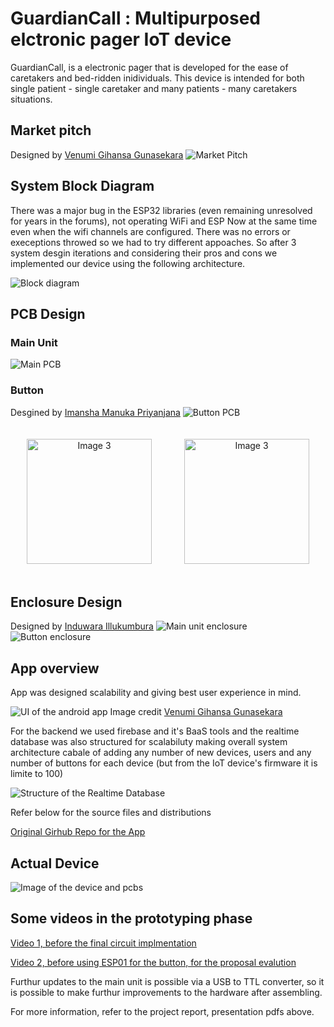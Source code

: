 # GuardianCall : Multipurposed elctronic pager IoT device

GuardianCall, is a electronic pager that is developed for the ease of caretakers and bed-ridden inidividuals. This device is intended for both single patient - single caretaker and many patients - many caretakers situations.

## Market pitch

Designed by [Venumi Gihansa Gunasekara](https://github.com/venumigihansa)
![Market Pitch](./Assets/marketpitch_techwizards.png)


## System Block Diagram

There was a major bug in the ESP32 libraries (even remaining unresolved for years in the forums), not operating WiFi and ESP Now at the same time even when the wifi channels are configured. There was no errors or execeptions throwed so we had to try different appoaches.
So after 3 system desgin iterations and considering their pros and cons we implemented our device using the following architecture.

![Block diagram](./Assets/Drawing.jpeg)

## PCB Design

### Main Unit

![Main PCB](./Assets/presentation_tech%20wizards-10.png)


### Button

Desgined by [Imansha Manuka Priyanjana](https://github.com/imansha321?tab=followers)
![Button PCB](./Assets/presentation_tech%20wizards-11.png)

<div style="display: flex; justify-content: space-around; text-align: center;">
    <img src="Assets/20240614_232553.jpg" alt="Image 3" width="200" style="margin: 20px ;">
    <img src="Assets/20240614_232625.jpg" alt="Image 3" width="200" style="margin: 20px ;">
</div>

## Enclosure Design

Designed by [Induwara Illukumbura](https://github.com/induwara-iluk)
![Main unit enclosure](/Assets/presentation_tech%20wizards-12.png)
![Button enclosure](/Assets/presentation_tech%20wizards-13.png)

## App overview

App was designed scalability and giving best user experience in mind. 

![UI of the android app](./Assets/GuardianCall_Manual-2.png)
Image credit [Venumi Gihansa Gunasekara](https://github.com/venumigihansa)

For the backend we used firebase and it's BaaS tools and the realtime database was also structured for scalabiluty making overall system architecture cabale of adding any number of new devices, users and any number of buttons for each device (but from the IoT device's firmware it is limite to 100)

![Structure of the Realtime Database](./Assets/Screenshot%20(18).png)

Refer below for the source files and distributions

[Original Girhub Repo for the App](https://github.com/KiranGunathilaka/guardian-call-app)

## Actual Device

![Image of the device and pcbs](Assets/presentation_tech%20wizards-20.png)

## Some videos in the prototyping phase

[Video 1, before the final circuit implmentation](Assets/VID-20240509-WA0002.mp4)

[Video 2, before using ESP01 for the button, for the proposal evalution](/Assets/VID-20240501-WA0005.mp4)

Furthur updates to the main unit is possible via a USB to TTL converter, so it is possible to make furthur improvements to the hardware after assembling.

For more information, refer to the project report, presentation pdfs above.

